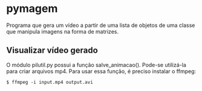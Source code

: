 # pymagem
 Programa que gera um vídeo a partir de uma lista de objetos de uma classe que manipula imagens na forma de matrizes.

<h2>Visualizar vídeo gerado</h2>
O módulo pilutil.py possui a função salve_animacao(). 
Pode-se utilizá-la para criar arquivos mp4. Para usar essa função, é preciso instalar o ffmpeg:

```$ ffmpeg -i input.mp4 output.avi```

